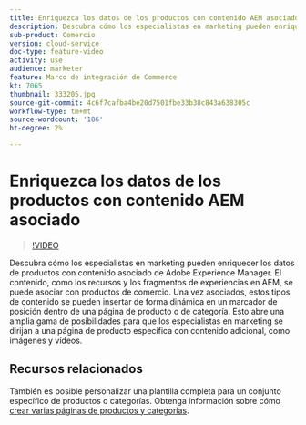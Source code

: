 ```yaml
---
title: Enriquezca los datos de los productos con contenido AEM asociado
description: Descubra cómo los especialistas en marketing pueden enriquecer los datos de productos con contenido asociado de Adobe Experience Manager. El contenido, como los recursos y los fragmentos de experiencias en AEM, se puede asociar con productos de comercio. Una vez asociados, estos tipos de contenido se pueden insertar de forma dinámica en un marcador de posición dentro de una página de producto o de categoría. Esto abre una amplia gama de posibilidades para que los especialistas en marketing se dirijan a una página de producto específica con contenido adicional, como imágenes y vídeos.
sub-product: Comercio
version: cloud-service
doc-type: feature-video
activity: use
audience: marketer
feature: Marco de integración de Commerce
kt: 7065
thumbnail: 333205.jpg
source-git-commit: 4c6f7cafba4be20d7501fbe33b38c843a638305c
workflow-type: tm+mt
source-wordcount: '186'
ht-degree: 2%

---
```



# Enriquezca los datos de los productos con contenido AEM asociado

>[!VIDEO](https://video.tv.adobe.com/v/333205/?quality=12&learn=on)

Descubra cómo los especialistas en marketing pueden enriquecer los datos de productos con contenido asociado de Adobe Experience Manager. El contenido, como los recursos y los fragmentos de experiencias en AEM, se puede asociar con productos de comercio. Una vez asociados, estos tipos de contenido se pueden insertar de forma dinámica en un marcador de posición dentro de una página de producto o de categoría. Esto abre una amplia gama de posibilidades para que los especialistas en marketing se dirijan a una página de producto específica con contenido adicional, como imágenes y vídeos.

## Recursos relacionados

También es posible personalizar una plantilla completa para un conjunto específico de productos o categorías. Obtenga información sobre cómo [crear varias páginas de productos y categorías](./multi-template-usage.md).